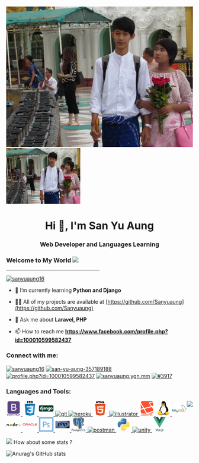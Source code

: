 ![San Yu Aung  & Aye Hsu Naing](https://github.com/Sanyuaung/Sanyuaung/blob/main/IMG_2004.JPG)
<img src="https://github.com/Sanyuaung/Sanyuaung/blob/main/IMG_2004.JPG" alt="drawing" style="width:200px;"/>

<h1 align="center">Hi 👋, I'm San Yu Aung</h1>
<h3 align="center">Web Developer and Languages Learning</h3>

### Welcome to My World <img src="https://github.com/TheDudeThatCode/TheDudeThatCode/blob/master/Assets/Earth.gif" width="24px">

<hr style="width:50%;text-align:left;margin-left:0">

<p align="left"> <a href="https://twitter.com/sanyuaung16" target="blank"><img src="https://img.shields.io/twitter/follow/sanyuaung16?logo=twitter&style=for-the-badge" alt="sanyuaung16" /></a> </p>

- 🌱 I’m currently learning **Python and Django**

- 👨‍💻 All of my projects are available at [https://github.com/Sanyuaung](https://github.com/Sanyuaung)

- 💬 Ask me about **Laravel, PHP**

- 📫 How to reach me **https://www.facebook.com/profile.php?id=100010599582437**

<h3 align="left">Connect with me:</h3>
<p align="left">
<a href="https://twitter.com/sanyuaung16" target="blank"><img align="center" src="https://raw.githubusercontent.com/rahuldkjain/github-profile-readme-generator/master/src/images/icons/Social/twitter.svg" alt="sanyuaung16" height="30" width="40" /></a>
<a href="https://linkedin.com/in/san-yu-aung-357189188" target="blank"><img align="center" src="https://raw.githubusercontent.com/rahuldkjain/github-profile-readme-generator/master/src/images/icons/Social/linked-in-alt.svg" alt="san-yu-aung-357189188" height="30" width="40" /></a>
<a href="https://fb.com/profile.php?id=100010599582437" target="blank"><img align="center" src="https://raw.githubusercontent.com/rahuldkjain/github-profile-readme-generator/master/src/images/icons/Social/facebook.svg" alt="profile.php?id=100010599582437" height="30" width="40" /></a>
<a href="https://instagram.com/sanyuaung.ygn.mm" target="blank"><img align="center" src="https://raw.githubusercontent.com/rahuldkjain/github-profile-readme-generator/master/src/images/icons/Social/instagram.svg" alt="sanyuaung.ygn.mm" height="30" width="40" /></a>
<a href="https://discord.gg/#3917" target="blank"><img align="center" src="https://raw.githubusercontent.com/rahuldkjain/github-profile-readme-generator/master/src/images/icons/Social/discord.svg" alt="#3917" height="30" width="40" /></a>
</p>

<h3 align="left">Languages and Tools:</h3>
<img align="right" src="https://github.com/rajput2107/rajput2107/blob/master/Assets/Developer.gif"/>
<p align="left"> <a href="https://getbootstrap.com" target="_blank"> <img src="https://raw.githubusercontent.com/devicons/devicon/master/icons/bootstrap/bootstrap-plain-wordmark.svg" alt="bootstrap" width="40" height="40"/> </a> <a href="https://www.w3schools.com/css/" target="_blank"> <img src="https://raw.githubusercontent.com/devicons/devicon/master/icons/css3/css3-original-wordmark.svg" alt="css3" width="40" height="40"/> </a> <a href="https://www.djangoproject.com/" target="_blank"> <img src="https://raw.githubusercontent.com/devicons/devicon/master/icons/django/django-original.svg" alt="django" width="40" height="40"/> </a> <a href="https://git-scm.com/" target="_blank"> <img src="https://www.vectorlogo.zone/logos/git-scm/git-scm-icon.svg" alt="git" width="40" height="40"/> </a> <a href="https://heroku.com" target="_blank"> <img src="https://www.vectorlogo.zone/logos/heroku/heroku-icon.svg" alt="heroku" width="40" height="40"/> </a> <a href="https://www.w3.org/html/" target="_blank"> <img src="https://raw.githubusercontent.com/devicons/devicon/master/icons/html5/html5-original-wordmark.svg" alt="html5" width="40" height="40"/> </a> <a href="https://www.adobe.com/in/products/illustrator.html" target="_blank"> <img src="https://www.vectorlogo.zone/logos/adobe_illustrator/adobe_illustrator-icon.svg" alt="illustrator" width="40" height="40"/> </a> <a href="https://laravel.com/" target="_blank"> <img src="https://raw.githubusercontent.com/devicons/devicon/master/icons/laravel/laravel-plain-wordmark.svg" alt="laravel" width="40" height="40"/> </a> <a href="https://www.linux.org/" target="_blank"> <img src="https://raw.githubusercontent.com/devicons/devicon/master/icons/linux/linux-original.svg" alt="linux" width="40" height="40"/> </a> <a href="https://www.mysql.com/" target="_blank"> <img src="https://raw.githubusercontent.com/devicons/devicon/master/icons/mysql/mysql-original-wordmark.svg" alt="mysql" width="40" height="40"/> </a> <a href="https://nodejs.org" target="_blank"> <img src="https://raw.githubusercontent.com/devicons/devicon/master/icons/nodejs/nodejs-original-wordmark.svg" alt="nodejs" width="40" height="40"/> </a> <a href="https://www.oracle.com/" target="_blank"> <img src="https://raw.githubusercontent.com/devicons/devicon/master/icons/oracle/oracle-original.svg" alt="oracle" width="40" height="40"/> </a> <a href="https://www.photoshop.com/en" target="_blank"> <img src="https://raw.githubusercontent.com/devicons/devicon/master/icons/photoshop/photoshop-line.svg" alt="photoshop" width="40" height="40"/> </a> <a href="https://www.php.net" target="_blank"> <img src="https://raw.githubusercontent.com/devicons/devicon/master/icons/php/php-original.svg" alt="php" width="40" height="40"/> </a> <a href="https://www.postgresql.org" target="_blank"> <img src="https://raw.githubusercontent.com/devicons/devicon/master/icons/postgresql/postgresql-original-wordmark.svg" alt="postgresql" width="40" height="40"/> </a> <a href="https://postman.com" target="_blank"> <img src="https://www.vectorlogo.zone/logos/getpostman/getpostman-icon.svg" alt="postman" width="40" height="40"/> </a> <a href="https://www.python.org" target="_blank"> <img src="https://raw.githubusercontent.com/devicons/devicon/master/icons/python/python-original.svg" alt="python" width="40" height="40"/> </a> <a href="https://unity.com/" target="_blank"> <img src="https://www.vectorlogo.zone/logos/unity3d/unity3d-icon.svg" alt="unity" width="40" height="40"/> </a> <a href="https://vuejs.org/" target="_blank"> <img src="https://raw.githubusercontent.com/devicons/devicon/master/icons/vuejs/vuejs-original-wordmark.svg" alt="vuejs" width="40" height="40"/> </a> </p>

<img src="https://media.giphy.com/media/VgCDAzcKvsR6OM0uWg/giphy.gif" width="50"> How about some stats ?



![Anurag's GitHub stats](https://github-readme-stats.vercel.app/api?username=Sanyuaung&show_icons=true&theme=merko)
 

